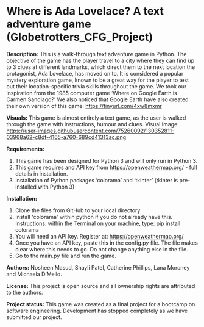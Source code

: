 # Where is Ada Lovelace? A text adventure game  (Globetrotters_CFG_Project)

**Description:**
This is a walk-through text adventure game in Python. The objective of the game has the player travel to a city where they can find up to 3 clues at different landmarks, which direct them to the next location the protagonist, Ada Lovelace, has moved on to. It is considered a popular mystery exploration game, known to be a great way for the player to test out their location-specific trivia skills throughout the game. We took our inspiration from the 1985 computer game ‘Where on Google Earth is Carmen Sandiago?’ We also noticed that Google Earth have also created their own version of this game: https://tinyurl.com/4xw8mxmr

**Visuals:**
This game is almost entirely a text game, as the user is walked through the game with instructions, humour and clues.
Visual Image: https://user-images.githubusercontent.com/75260092/130352811-03968a62-c8df-4165-a760-689cd41313ac.png

**Requirements:**
1.	This game has been designed for Python 3 and will only run in Python 3.
2.	This game requires and API key from https://openweathermap.org/ - full details in installation.
3.	Installation of Python packages ‘colorama’ and ‘tkinter’ (tkinter is pre-installed with Python 3)

**Installation:**
1.	Clone the files from GitHub to your local directory
2.	Install 'colorama' within python if you do not already have this. Instructions: within the Terminal on your machine, type: pip install colorama
3.	You will need an API key. Register at: https://openweathermap.org/ 
4.	Once you have an API key, paste this in the config.py file. The file makes clear where this needs to go. Do not change anything else in the file.
5.	Go to the main.py file and run the game.

**Authors:** 
Nosheen Masud, Shayli Patel, Catherine Phillips, Lana Moroney and Michaela D’Mello.

**License:**
This project is open source and all ownership rights are attributed to the authors.

**Project status:**
This game was created as a final project for a bootcamp on software engineering.  Development has stopped completely as we have submitted our project. 
 
